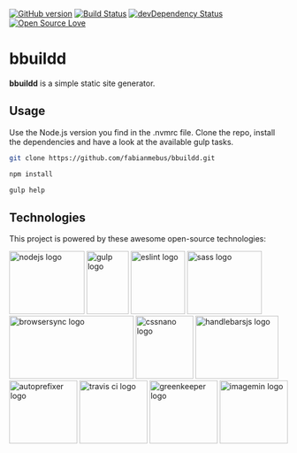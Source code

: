 [![GitHub version](https://badge.fury.io/gh/fabianmebus%2Fbbuildd.svg)](https://github.com/fabianmebus/bbuildd/releases)
[![Build Status](https://travis-ci.org/fabianmebus/bbuildd.svg?branch=master)](https://travis-ci.org/fabianmebus/bbuildd)
[![devDependency Status](https://david-dm.org/fabianmebus/bbuildd/dev-status.svg)](https://david-dm.org/fabianmebus/bbuildd?type=dev)
[![Open Source Love](https://badges.frapsoft.com/os/mit/mit.svg?v=103)](LICENSE.md)
# bbuildd

**bbuildd** is a simple static site generator.

## Usage

Use the Node.js version you find in the .nvmrc file.
Clone the repo, install the dependencies and have a look at the available gulp tasks.
```bash
git clone https://github.com/fabianmebus/bbuildd.git
```
```bash
npm install
```
```bash
gulp help
```

## Technologies

This project is powered by these awesome open-source technologies:

[<img src="https://fabianmebus.github.io/bbuildd/doc/images/node.svg" 
alt="nodejs logo" width="136" height="114">](https://nodejs.org)
[<img src="https://fabianmebus.github.io/bbuildd/doc/images/gulp.svg" 
alt="gulp logo" width="76" height="114">](http://gulpjs.com)
[<img src="https://fabianmebus.github.io/bbuildd/doc/images/esl.svg" 
alt="eslint logo" width="98" height="114">](http://eslint.org)
[<img src="https://fabianmebus.github.io/bbuildd/doc/images/sass.svg" 
alt="sass logo" width="135" height="114">](http://sass-lang.com)
[<img src="https://fabianmebus.github.io/bbuildd/doc/images/bs.svg" 
alt="browsersync logo" width="225" height="114">](https://www.browsersync.io)
[<img src="https://fabianmebus.github.io/bbuildd/doc/images/cn.svg" 
alt="cssnano logo" width="104" height="114">](http://cssnano.co)
[<img src="https://fabianmebus.github.io/bbuildd/doc/images/hb.svg" 
alt="handlebarsjs logo" width="150" height="114">](http://handlebarsjs.com)
[<img src="https://fabianmebus.github.io/bbuildd/doc/images/ap.svg" 
alt="autoprefixer logo" width="123" height="114">](https://github.com/postcss/autoprefixer)
[<img src="https://fabianmebus.github.io/bbuildd/doc/images/travis-ci.svg" 
alt="travis ci logo" width="123" height="114">](https://travis-ci.org/)
[<img src="https://fabianmebus.github.io/bbuildd/doc/images/greenkeeper.svg" 
alt="greenkeeper logo" width="123" height="114">](https://greenkeeper.io/)
[<img src="https://fabianmebus.github.io/bbuildd/doc/images/imagemin.png" 
alt="imagemin logo" width="123" height="114">](https://github.com/imagemin)




